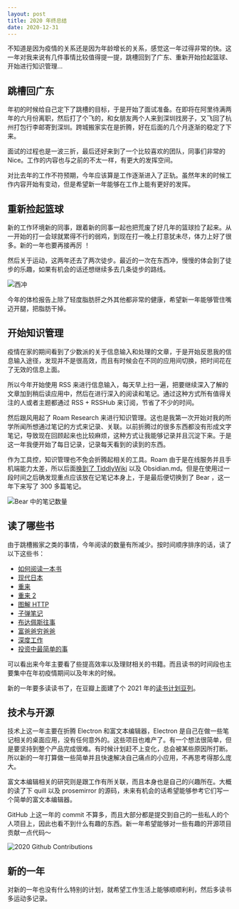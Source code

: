 ```yaml
---
layout: post
title: 2020 年终总结
date: 2020-12-31
---
```


不知道是因为疫情的关系还是因为年龄增长的关系，感觉这一年过得非常的快。这一年对我来说有几件事情比较值得提一提，跳槽回到了广东、重新开始捡起篮球、开始进行知识管理...

## 跳槽回广东

年初的时候给自己定下了跳槽的目标，于是开始了面试准备。在即将在阿里待满两年的六月份离职，然后打了个飞的，和女朋友两个人来到深圳找房子，又飞回了杭州打包行李邮寄到深圳。跨城搬家实在是折腾，好在后面的几个月逐渐的稳定了下来。

面试的过程也是一波三折，最后还好来到了一个比较喜欢的团队，同事们非常的 Nice。工作的内容也与之前的不太一样，有更大的发挥空间。

对比去年的工作不符预期，今年应该算是工作逐渐进入了正轨。虽然年末的时候工作内容开始有变动，但是希望新一年能够在工作上能有更好的发挥。

## 重新捡起篮球

新的工作环境新的同事，跟着新的同事一起也把荒废了好几年的篮球捡了起来。从一开始的打一会球就累得不行的弱鸡，到现在打一晚上打意犹未尽，体力上好了很多。新的一年也要再接再厉 ！

然后关于运动，这两年还去了两次徒步。最近的一次在东西冲，慢慢的体会到了徒步的乐趣，如果有机会的话还想继续多去几条徒步的路线。

![西冲](https://ahonn-me.oss-cn-beijing.aliyuncs.com/images/KU97Mv.jpg)

今年的体检报告上除了轻度脂肪肝之外其他都非常的健康，希望新一年能够管住嘴迈开腿，把脂肪干掉。

## 开始知识管理

疫情在家的期间看到了少数派的关于信息输入和处理的文章，于是开始反思我的信息输入途径，发现并不是很高效，而且有时候会在不同的应用间切换，把时间花在了无效的信息上面。

所以今年开始使用 RSS 来进行信息输入，每天早上扫一遍，把要继续深入了解的文章加到稍后读应用中，然后在进行深入的阅读和笔记。通过这种方式所有值得关注的人或者主题都通过 RSS + RSSHub 来订阅，节省了不少的时间。

然后跟风用起了 Roam Research 来进行知识管理。这也是我第一次开始对我的所学所闻所想通过笔记的方式来记录、关联。以前折腾过的很多东西都没有形成文字笔记，导致现在回顾起来也比较麻烦，这种方式让我能够记录并且沉淀下来。于是这一年我便开始了每日记录，记录每天看到的读到的东西。

作为工具控，知识管理也不免会折腾起相关的工具。Roam 由于是在线服务并且手机端能力太差，所以后面[换到了 TiddlyWiki](https://www.ahonn.me/blog/using-tiddlywiki-for-personal-knowledge-management) 以及 Obsidian.md。但是在使用过一段时间之后确发现重点应该放在记笔记本身上，于是最后便切换到了 Bear ，这一年下来写了 300 多篇笔记。

![Bear 中的笔记数量](https://ahonn-me.oss-cn-beijing.aliyuncs.com/images/sfaBxv.png)

## 读了哪些书

由于跳槽搬家之类的事情，今年阅读的数量有所减少。按时间顺序排序的话，读了以下这些书：

- [如何阅读一本书](https://book.douban.com/subject/1013208/)
- [现代日本](https://book.douban.com/subject/25870757/)
- [重来](https://book.douban.com/subject/5320866/)
- [重来 2](https://book.douban.com/subject/30383585/)
- [图解 HTTP](https://book.douban.com/subject/25863515/)
- [子弹笔记](https://book.douban.com/subject/30395230/)
- [布达佩斯往事](https://book.douban.com/subject/33393515/)
- [富爸爸穷爸爸](https://book.douban.com/subject/25816940/)
- [深度工作](https://book.douban.com/subject/27056409/)
- [投资中最简单的事](https://book.douban.com/subject/26163553/)

可以看出来今年主要看了些提高效率以及理财相关的书籍。而且读书的时间段也主要集中在年初疫情期间以及年末的时候。

新的一年要多读读书了，在豆瓣上面建了个 2021 年的[读书计划豆列](https://www.douban.com/doulist/134148726/)。

## 技术与开源

技术上这一年主要在折腾 Electron 和富文本编辑器，Electron 是自己在做一些笔记相关的桌面应用，没有任何意外的。这些项目也难产了。有一个想法很简单，但是要坚持到整个产品完成很难。有时候计划赶不上变化，总会被某些原因所打断。所以新的一年打算做一些简单并且快速解决自己痛点的小应用，不再思考得那么庞大。

富文本编辑相关的研究则是跟工作有所关联，而且本身也是自己的兴趣所在。大概的读了下 quill 以及 prosemirror 的源码，未来有机会的话希望能够参考它们写一个简单的富文本编辑器。

GitHub 上这一年的 commit 不算多，而且大部分都是提交到自己的一些私人的个人项目上，因此也看不到什么有趣的东西。新一年希望能够对一些有趣的开源项目贡献一点代码～

![2020 Github Contributions](https://ahonn-me.oss-cn-beijing.aliyuncs.com/images/ur3U0f.png)

## 新的一年

对新的一年也没有什么特别的计划，就希望工作生活上能够顺顺利利，然后多读书多运动多记录。

